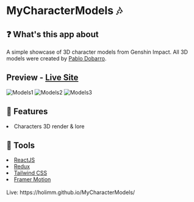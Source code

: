# MyCharacterModels 🎶

## ❓ What's this app about
A simple showcase of 3D character models from Genshin Impact. All 3D models were created by [Pablo Dobarro](https://www.artstation.com/pablodp606).
## Preview - [Live Site](https://holimm.github.io/MyCharacterModels/)
![Models1](https://user-images.githubusercontent.com/95845053/184217548-c46d0638-d50a-4f35-849c-f4db653f4319.png)
![Models2](https://user-images.githubusercontent.com/95845053/184217557-ad99a61d-8210-43b5-a9ff-e778da6fac4a.png)
![Models3](https://user-images.githubusercontent.com/95845053/184217568-f3dd67e4-d2a9-40b7-b146-8584d2fc64cf.png)

## 🔑 Features
<li>Characters 3D render & lore</li>

## 🔧 Tools
<li><a href="https://reactjs.org/">ReactJS</a></li>
<li><a href="https://redux.js.org/">Redux</a></li>
<li><a href="https://tailwindcss.com/">Tailwind CSS</a></li>
<li><a href="https://www.framer.com/motion/">Framer Motion</a></li>

<br>
Live: https://holimm.github.io/MyCharacterModels/




